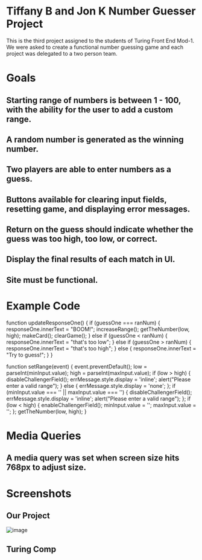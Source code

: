 # Tiffany B and Jon K Number Guesser Project

This is the third project assigned to the students of Turing Front End Mod-1. We were asked to create a functional number guessing game and each project was delegated to a two person team.

# Goals

## Starting range of numbers is between 1 - 100, with the ability for the user to add a custom range.
## A random number is generated as the winning number.
## Two players are able to enter numbers as a guess.
## Buttons available for clearing input fields, resetting game, and displaying error messages.
## Return on the guess should indicate whether the guess was too high, too low, or correct.
## Display the final results of each match in UI.
## Site must be functional.

# Example Code



function updateResponseOne() {
  if (guessOne === ranNum) {
    responseOne.innerText = "BOOM!";
    increaseRange();
    getTheNumber(low, high);
    makeCard();
    clearGame();
  } else if (guessOne < ranNum) {
    responseOne.innerText = "that's too low";
  } else if (guessOne > ranNum) {
    responseOne.innerText = "that's too high";
  } else {
    responseOne.innerText = "Try to guess!";
  }
}


function setRange(event) {
  event.preventDefault();
  low = parseInt(minInput.value);
  high = parseInt(maxInput.value);
  if (low > high) {
    disableChallengerField();
    errMessage.style.display = 'inline';
    alert("Please enter a valid range");
  } else {
    errMessage.style.display = 'none';
  };
  if (minInput.value === '' || maxInput.value === '') {
    disableChallengerField();
    errMessage.style.display = 'inline';
    alert("Please enter a valid range");
  };
  if (low < high) {
    enableChallengerField();
    minInput.value = '';
    maxInput.value = '';
  };
  getTheNumber(low, high);
}

# Media Queries

## A media query was set when screen size hits 768px to adjust size.

# Screenshots

## Our Project

![image](https://user-images.githubusercontent.com/43790434/52418522-76a7e680-2aab-11e9-83d2-63ea227a1930.png)

## Turing Comp

